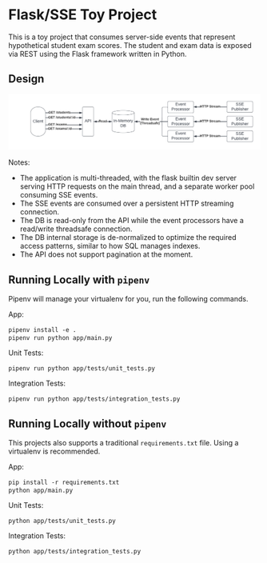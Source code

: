 # Flask/SSE Toy Project

This is a toy project that consumes server-side events that represent hypothetical student exam scores. The student and exam data is exposed via REST using the Flask framework written in Python.


## Design

![Architecture](architecture.png)

Notes:
* The application is multi-threaded, with the flask builtin dev server serving HTTP requests on the main thread, and a separate worker pool consuming SSE events.
* The SSE events are consumed over a persistent HTTP streaming connection.
* The DB is read-only from the API while the event processors have a read/write threadsafe connection.
* The DB internal storage is de-normalized to optimize the required access patterns, similar to how SQL manages indexes.
* The API does not support pagination at the moment.

## Running Locally with `pipenv`

Pipenv will manage your virtualenv for you, run the following commands.

App:
```
pipenv install -e .
pipenv run python app/main.py
```

Unit Tests:
```
pipenv run python app/tests/unit_tests.py
```

Integration Tests:
```
pipenv run python app/tests/integration_tests.py

```

## Running Locally without `pipenv`

This projects also supports a traditional `requirements.txt` file. Using a virtualenv is recommended.

App:
```
pip install -r requirements.txt
python app/main.py
```

Unit Tests:
```
python app/tests/unit_tests.py
```

Integration Tests:
```
python app/tests/integration_tests.py
```
